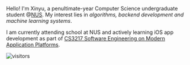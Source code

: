 Hello! I'm Xinyu, a penultimate-year Computer Science undergraduate student @[NUS](https://www.comp.nus.edu.sg/). My interest lies in *algorithms, backend development and machine learning systems*.

I am currently attending school at NUS and actively learning iOS app development as part of [CS3217 Software Engineering on Modern Application Platforms](https://nusmods.com/courses/CS3217/software-engineering-on-modern-application-platforms).



![visitors](https://visitor-badge.laobi.icu/badge?page_id=Echomo-Xinyu)
